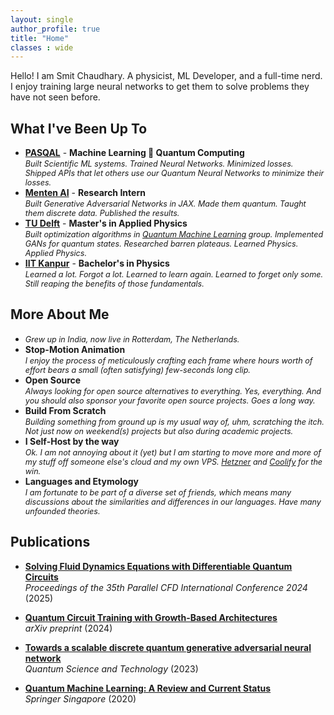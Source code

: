```yaml
---
layout: single
author_profile: true
title: "Home"
classes : wide
---
```


Hello! I am Smit Chaudhary. A physicist, ML Developer, and a full-time nerd. I enjoy training large neural networks to get them to solve problems they have not seen before.

## What I've Been Up To

- **[PASQAL](https://www.pasqal.com/)** - **Machine Learning 🤝 Quantum Computing**<br>
  <span style="font-size: 0.9em;">*Built Scientific ML systems. Trained Neural Networks. Minimized losses. Shipped APIs that let others use our Quantum Neural Networks to minimize their losses.*</span>
- **[Menten AI](https://www.menten.ai/)** - **Research Intern**<br>
  <span style="font-size: 0.9em;">*Built Generative Adversarial Networks in JAX. Made them quantum. Taught them discrete data. Published the results.*</span>
- **[TU Delft](https://www.tudelft.nl/en/)** - **Master's in Applied Physics**<br>
  <span style="font-size: 0.9em;">*Built optimization algorithms in [Quantum Machine Learning](https://www.tudelft.nl/en/eemcs/the-faculty/departments/quantum-computer-engineering/sections/quantum-circuits-architectures-and-technology/groups/quantum-machine-learning) group. Implemented GANs for quantum states. Researched barren plateaus. Learned Physics. Applied Physics.*</span>
- **[IIT Kanpur](http://iitk.ac.in/)** - **Bachelor's in Physics**<br>
  <span style="font-size: 0.9em;">*Learned a lot. Forgot a lot. Learned to learn again. Learned to forget only some. Still reaping the benefits of those fundamentals.*</span>

## More About Me

- <span style="font-size: 0.9em;">*Grew up in India, now live in Rotterdam, The Netherlands.*</span>
- **Stop-Motion Animation**<br>
  <span style="font-size: 0.9em;">*I enjoy the process of meticulously crafting each frame where hours worth of effort bears a small (often satisfying) few-seconds long clip.*</span>
- **Open Source**<br>
  <span style="font-size: 0.9em;">*Always looking for open source alternatives to everything. Yes, everything. And you should also sponsor your favorite open source projects. Goes a long way.*</span>
- **Build From Scratch**<br>
  <span style="font-size: 0.9em;">*Building something from ground up is my usual way of, uhm, scratching the itch. Not just now on weekend(s) projects but also during academic projects.*</span>
- **I Self-Host by the way**<br>
  <span style="font-size: 0.9em;">*Ok. I am not annoying about it (yet) but I am starting to move more and more of my stuff off someone else's cloud and my own VPS. [Hetzner](https://www.hetzner.com/) and [Coolify](https://coolify.io/) for the win.*</span>
- **Languages and Etymology**<br>
  <span style="font-size: 0.9em;">*I am fortunate to be part of a diverse set of friends, which means many discussions about the similarities and differences in our languages. Have many unfounded theories.*</span>


## Publications

- **[Solving Fluid Dynamics Equations with Differentiable Quantum Circuits](https://juser.fz-juelich.de/record/1041810)**<br>
  *Proceedings of the 35th Parallel CFD International Conference 2024* (2025)

- **[Quantum Circuit Training with Growth-Based Architectures](https://arxiv.org/abs/2411.16560)**<br>
  *arXiv preprint* (2024)

- **[Towards a scalable discrete quantum generative adversarial neural network](https://iopscience.iop.org/article/10.1088/2058-9565/acc4e4)**<br>
  *Quantum Science and Technology* (2023)

- **[Quantum Machine Learning: A Review and Current Status](https://doi.org/10.1007/978-981-15-5619-7_8)**<br>
  *Springer Singapore* (2020)
